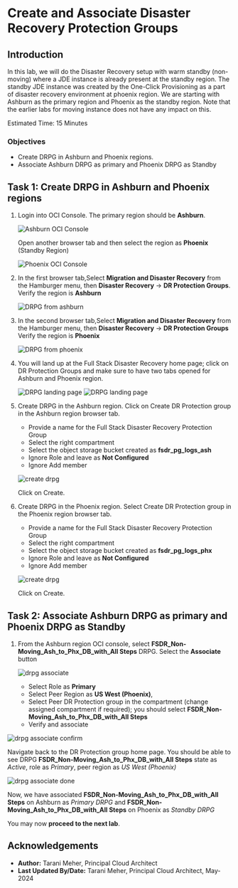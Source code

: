 # Create and Associate Disaster Recovery Protection Groups

## Introduction

In this lab, we will do the Disaster Recovery setup with warm standby (non-moving) where a JDE instance is already present at the standby region. The standby JDE instance was created by the One-Click Provisioning as a part of disaster recovery environment at phoenix region. We are starting with Ashburn as the primary region and Phoenix as the standby region. Note that the earlier labs for moving instance does not have any impact on this.

Estimated Time: 15 Minutes

### Objectives

- Create DRPG in Ashburn and Phoenix regions.
- Associate Ashburn DRPG as primary and Phoenix DRPG as Standby

## Task 1: Create DRPG in Ashburn and Phoenix regions

1. Login into OCI Console. The primary region should be **Ashburn**.

    ![Ashburn OCI Console](./images/ashburn-region.png)

   Open another browser tab and then select the region as **Phoenix** (Standby Region)

    ![Phoenix OCI Console](./images/phoenix-region.png)

2. In the first browser tab,Select **Migration and Disaster Recovery** from the Hamburger menu, then **Disaster Recovery** -> **DR Protection Groups**. Verify the region is **Ashburn**

    ![DRPG from ashburn](./images/ashburn-drpgpage.png)

3. In the second browser tab,Select **Migration and Disaster Recovery** from the Hamburger menu, then **Disaster Recovery** -> **DR Protection Groups** Verify the region is **Phoenix**

    ![DRPG from phoenix](./images/phoenix-drpgpage.png)

4. You will land up at the Full Stack Disaster Recovery home page; click on DR Protection Groups and make sure to have two tabs opened for Ashburn and Phoenix region.

    ![DRPG landing page](./images/ashburn-drpg.png)
    ![DRPG landing page](./images/phoenix-drpg.png)

5. Create DRPG in the Ashburn region. Click on Create DR Protection group in the Ashburn region browser tab.

    - Provide a name for the Full Stack Disaster Recovery Protection Group
    - Select the right compartment
    - Select the object storage bucket created as **fsdr\_pg\_logs\_ash**
    - Ignore Role and leave as **Not Configured**
    - Ignore Add member 

    ![create drpg](./images/nm-ashburn-create-drpg.png)

    Click on Create.

6. Create DRPG in the Phoenix region. Select Create DR Protection group in the Phoenix region browser tab.

    - Provide a name for the Full Stack Disaster Recovery Protection Group
    - Select the right compartment
    - Select the object storage bucket created as **fsdr\_pg\_logs\_phx**
    - Ignore Role and leave as **Not Configured**
    - Ignore Add member

    ![create drpg](./images/nm-phoenix-create-drpg.png)

    Click on Create.

## Task 2: Associate Ashburn DRPG as primary and Phoenix DRPG as Standby

1. From the Ashburn region OCI console, select **FSDR\_Non-Moving\_Ash\_to\_Phx\_DB\_with\_All Steps** DRPG. Select the **Associate** button

   ![drpg associate](./images/nm-drpg-associate.png)

   - Select Role as **Primary**
   - Select Peer Region as **US West (Phoenix)**,
   - Select Peer DR Protection group in the compartment (change assigned compartment if required); you should select **FSDR\_Non-Moving\_Ash\_to\_Phx\_DB\_with\_All Steps**
   - Verify and associate

  ![drpg associate confirm](./images/nm-drpg-associate-1.png)

  Navigate back to the DR Protection group home page. You should be able to see DRPG **FSDR\_Non-Moving\_Ash\_to\_Phx\_DB\_with\_All Steps** state as *Active*, role as *Primary*, peer region as *US West (Phoenix)*

  ![drpg associate done](./images/nm-drpg-status-ashburn.png)

   Now, we have associated **FSDR\_Non-Moving\_Ash\_to\_Phx\_DB\_with\_All Steps** on Ashburn as *Primary DRPG* and **FSDR\_Non-Moving\_Ash\_to\_Phx\_DB\_with\_All Steps** on Phoenix as *Standby DRPG*

   You may now **proceed to the next lab**.

## Acknowledgements

* **Author:** Tarani Meher, Principal Cloud Architect
* **Last Updated By/Date:** Tarani Meher, Principal Cloud Architect, May-2024
